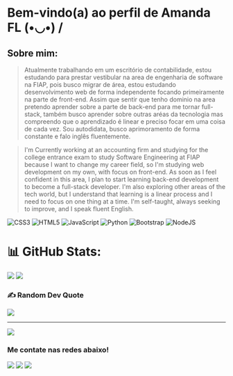 # Bem-vindo(a) ao perfil de Amanda FL  (•◡•) /
## Sobre mim:
>Atualmente trabalhando em um escritório de contabilidade, estou estudando para prestar vestibular na area de engenharia de software na FIAP, pois busco migrar de área, estou estudando desenvolvimento web de forma independente focando primeiramente na parte de front-end.
Assim que sentir que tenho dominio na area pretendo aprender sobre a parte de back-end para me tornar full-stack, também busco aprender sobre outras aréas da tecnologia mas compreendo que o aprendizado é linear e preciso focar em uma coisa de cada vez.
Sou autodidata, busco aprimoramento de forma constante e falo inglês fluentemente.

>I'm Currently working at an accounting firm and studying for the college entrance exam to study Software Engineering at FIAP because I want to change my career field, so I'm studying web development on my own, with focus on front-end.
As soon as I feel confident in this area, I plan to start learning back-end development to become a full-stack developer. I'm also exploring other areas of the tech world, but I understand that learning is a linear process and I need to focus on one thing at a time.
I'm self-taught, always seeking to improve, and I speak fluent English.

![CSS3](https://img.shields.io/badge/css3-%231572B6.svg?style=for-the-badge&logo=css3&logoColor=white) ![HTML5](https://img.shields.io/badge/html5-%23E34F26.svg?style=for-the-badge&logo=html5&logoColor=white) ![JavaScript](https://img.shields.io/badge/javascript-%23323330.svg?style=for-the-badge&logo=javascript&logoColor=%23F7DF1E) ![Python](https://img.shields.io/badge/python-3670A0?style=for-the-badge&logo=python&logoColor=ffdd54) ![Bootstrap](https://img.shields.io/badge/bootstrap-%238511FA.svg?style=for-the-badge&logo=bootstrap&logoColor=white) ![NodeJS](https://img.shields.io/badge/node.js-6DA55F?style=for-the-badge&logo=node.js&logoColor=white)
# 📊 GitHub Stats:
![](https://github-readme-stats.vercel.app/api?username=Amanda-FL-CAOS&theme=transparent&hide_border=true&include_all_commits=false&count_private=false)
![](https://github-readme-stats.vercel.app/api/top-langs/?username=Amanda-FL-CAOS&theme=transparent&hide_border=true&include_all_commits=false&count_private=false&layout=compact)

### ✍️ Random Dev Quote
![](https://quotes-github-readme.vercel.app/api?type=horizontal&theme=dark)

---
[![](https://visitcount.itsvg.in/api?id=Amanda-FL-CAOS&icon=10&color=1)](https://visitcount.itsvg.in)
 
### Me contate nas redes abaixo!
 
<div> 
  <a href="https://www.instagram.com/amanda_affs?utm_source=ig_web_button_share_sheet&igsh=ZDNlZDc0MzIxNw==" target="_blank"><img src="https://img.shields.io/badge/-Instagram-%23E4405F?style=for-the-badge&logo=instagram&logoColor=white" target="_blank"></a>
  <a href = "mailto:amandafernandesleite19@gmail.com"><img src="https://img.shields.io/badge/-Gmail-%23333?style=for-the-badge&logo=gmail&logoColor=white" target="_blank"></a>
  <a href="https://www.linkedin.com/in/amanda-fernandes-53882321a/"><img src="https://img.shields.io/badge/-LinkedIn-%230077B5?style=for-the-badge&logo=linkedin&logoColor=white" target="_blank"></a>
  <a href="https://www.dio.me/users/amandafernandesleite19"><img scr="https://img.shields.io/badge/-Meu%20Perfil%20na%20DIO-000?style=for-the-badge" target="_blank"></a>
</div>
